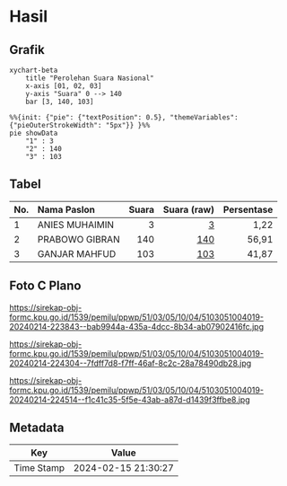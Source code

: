 # Hasil

## Grafik

```mermaid
xychart-beta
    title "Perolehan Suara Nasional"
    x-axis [01, 02, 03]
    y-axis "Suara" 0 --> 140
    bar [3, 140, 103]
```

```mermaid
%%{init: {"pie": {"textPosition": 0.5}, "themeVariables": {"pieOuterStrokeWidth": "5px"}} }%%
pie showData
    "1" : 3
    "2" : 140
    "3" : 103
```

## Tabel

| No. | Nama Paslon    | Suara | Suara (raw) | Persentase |
|:--- |:-------------- | -----:| -----------:| ----------:|
| 1   | ANIES MUHAIMIN | 3     | [3][p-1]    | 1,22       |
| 2   | PRABOWO GIBRAN | 140   | [140][p-2]  | 56,91      |
| 3   | GANJAR MAHFUD  | 103   | [103][p-3]  | 41,87      |


[p-1]: https://github.com/gigit-pemilu/pemilu-2024/blob/main/pilpres/hitung-suara/sub/51-bali/sub/03-badung/sub/05-kuta-selatan/sub/1004-benoa/sub/019-tps/sub/paslon-1.txt
[p-2]: https://github.com/gigit-pemilu/pemilu-2024/blob/main/pilpres/hitung-suara/sub/51-bali/sub/03-badung/sub/05-kuta-selatan/sub/1004-benoa/sub/019-tps/sub/paslon-2.txt
[p-3]: https://github.com/gigit-pemilu/pemilu-2024/blob/main/pilpres/hitung-suara/sub/51-bali/sub/03-badung/sub/05-kuta-selatan/sub/1004-benoa/sub/019-tps/sub/paslon-3.txt

## Foto C Plano

https://sirekap-obj-formc.kpu.go.id/1539/pemilu/ppwp/51/03/05/10/04/5103051004019-20240214-223843--bab9944a-435a-4dcc-8b34-ab07902416fc.jpg

https://sirekap-obj-formc.kpu.go.id/1539/pemilu/ppwp/51/03/05/10/04/5103051004019-20240214-224304--7fdff7d8-f7ff-46af-8c2c-28a78490db28.jpg

https://sirekap-obj-formc.kpu.go.id/1539/pemilu/ppwp/51/03/05/10/04/5103051004019-20240214-224514--f1c41c35-5f5e-43ab-a87d-d1439f3ffbe8.jpg


## Metadata

| Key        | Value               |
| ---------- | ------------------- |
| Time Stamp | 2024-02-15 21:30:27 |



